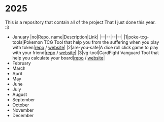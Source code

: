 # 2025

This is a repository that contain all of the project That I just done this year. :3

- January
  |no|Repo. name|Description|Link|
  |--|--|--|--|
  |1|poke-tcg-tools|Pokemon TCG Tool that help you from the suffering when you play with token|[repo](https://github.com/dethMastery/poke-tcg-tools) / [website](https://ptcg.dethz.de)|
  |2|are-you-safe|A dice roll click game to play with your friend|[repo](https://github.com/dethMastery/are-you-safe) / [website](https://s.dethz.de)|
  |3|vg-tool|CardFight Vanguard Tool that help you calculate your board|[repo](https://github.com/dethMastery/vg-tool) / [website](https://vg.dethz.de)|
- February
- March
- April
- May
- June
- July
- August
- September
- October
- November
- December
